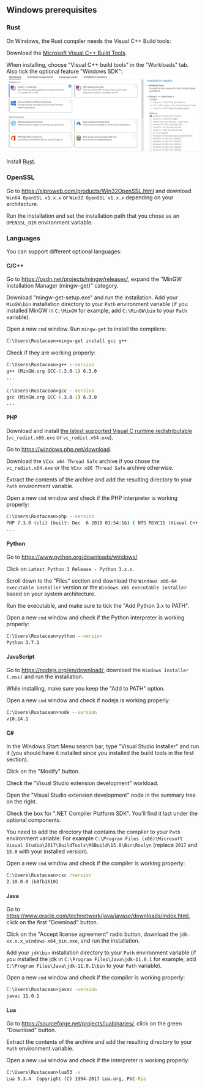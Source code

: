 ## Windows prerequisites

### Rust

On Windows, the Rust compiler needs the Visual C++ Build tools:

Download the [Microsoft Visual C++ Build Tools](https://visualstudio.microsoft.com/thank-you-downloading-visual-studio/?sku=BuildTools).

When installing, choose "Visual C++ build tools" in the "Workloads" tab.
Also tick the optional feature "Windows SDK":
![](windows-vstools.png)


Install [Rust](https://win.rustup.rs/).


### OpenSSL

Go to https://slproweb.com/products/Win32OpenSSL.html and download `Win64 OpenSSL v1.x.x` or `Win32 OpenSSL v1.x.x` depending on your architecture.

Run the installation and set the installation path that you chose as an `OPENSSL_DIR` environment variable.

### Languages

You can support different optional languages:

#### C/C++

Go to https://osdn.net/projects/mingw/releases/, expand the "MinGW Installation Manager (mingw-get)" category.

Download "mingw-get-setup.exe" and run the installation.
Add your `MinGW\bin` installation directory to your `Path` environment variable (if you installed MinGW in `C:\MinGW` for example, add `C:\MinGW\bin` to your `Path` variable).

Open a new `cmd` window.
Run `mingw-get` to install the compilers:
```cmd
C:\Users\Rustacean>mingw-get install gcc g++
```
Check if they are working properly:
```cmd
C:\Users\Rustacean>g++ --version
g++ (MinGW.org GCC-6.3.0-1) 6.3.0
...

C:\Users\Rustacean>gcc --version
gcc (MinGW.org GCC-6.3.0-1) 6.3.0
...
```

#### PHP

Download and install [the latest supported Visual C runtime redistributable](https://support.microsoft.com/en-us/help/2977003) (`vc_redist.x86.exe` or `vc_redist.x64.exe`).

Go to https://windows.php.net/download.

Download the `VCxx x64 Thread Safe` archive if you chose the `vc_redist.x64.exe` or the `VCxx x86 Thread Safe` archive otherwise.

Extract the contents of the archive and add the resulting directory to your `Path` environment variable.

Open a new `cmd` window and check if the PHP interpreter is working properly:
```cmd
C:\Users\Rustacean>php --version
PHP 7.3.0 (cli) (built: Dec  6 2018 01:54:16) ( NTS MSVC15 (Visual C++ 2017) x64 )
...
```

#### Python

Go to https://www.python.org/downloads/windows/.

Click on `Latest Python 3 Release - Python 3.x.x`.

Scroll down to the "Files" section and download the `Windows x86-64 executable installer` version or the `Windows x86 executable installer` based on your system architecture.

Run the executable, and make sure to tick the "Add Python 3.x to PATH".

Open a new `cmd` window and check if the Python interpreter is working properly:
```cmd
C:\Users\Rustacean>python --version
Python 3.7.1
```

#### JavaScript

Go to https://nodejs.org/en/download/, download the `Windows Installer (.msi)` and run the installation.

While installing, make sure you keep the "Add to PATH" option.

Open a new `cmd` window and check if nodejs is working properly:
```cmd
C:\Users\Rustacean>node --version
v10.14.1
```

#### C#

In the Windows Start Menu search bar, type "Visual Studio Installer" and run it (you should have it installed since you installed the build tools in the first section).

Click on the "Modify" button.

Check the "Visual Studio extension development" workload.

Open the "Visual Studio extension development" node in the summary tree on the right.

Check the box for ".NET Compiler Platform SDK". You'll find it last under the optional components.

You need to add the directory that contains the compiler to your `Path` environment variable:
For example `C:\Program Files (x86)\Microsoft Visual Studio\2017\BuildTools\MSBuild\15.0\Bin\Roslyn` (replace `2017` and `15.0` with your installed version).

Open a new `cmd` window and check if the compiler is working properly:
```cmd
C:\Users\Rustacean>csc /version
2.10.0.0 (b9fb1610)
```

#### Java

Go to https://www.oracle.com/technetwork/java/javase/downloads/index.html, click on the first "Download" button.

Click on the "Accept license agreement" radio button, download the `jdk-xx.x.x_windows-x64_bin.exe`, and run the installation.

Add your `jdk\bin` installation directory to your `Path` environment variable (if you installed the jdk in `C:\Program Files\Java\jdk-11.0.1` for example, add `C:\Program Files\Java\jdk-11.0.1\bin` to your `Path` variable).

Open a new `cmd` window and check if the compiler is working properly:
```cmd
C:\Users\Rustacean>javac -version
javac 11.0.1
```

#### Lua

Go to https://sourceforge.net/projects/luabinaries/, click on the green "Download" button.

Extract the contents of the archive and add the resulting directory to your `Path` environment variable.

Open a new `cmd` window and check if the interpreter is working properly:
```cmd
C:\Users\Rustacean>lua53 -v
Lua 5.3.4  Copyright (C) 1994-2017 Lua.org, PUC-Rio
```

